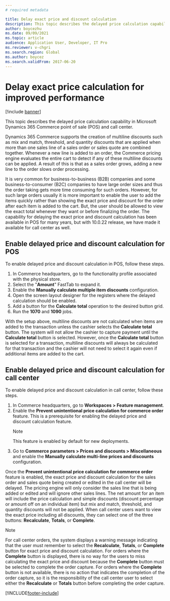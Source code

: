 ```yaml
---
# required metadata

title: Delay exact price and discount calculation
description: This topic describes the delayed price calculation capability in Microsoft Dynamics 365 Commerce POS and call center.
author: boycezhu
ms.date: 09/09/2021
ms.topic: article
audience: Application User, Developer, IT Pro
ms.reviewer: v-chgri
ms.search.region: Global
ms.author: boycez
ms.search.validFrom: 2017-06-20
---
```


# Delay exact price calculation for improved performance
  
[!include [banner](includes/banner.md)]

This topic describes the delayed price calculation capability in Microsoft Dynamics 365 Commerce point of sale (POS) and call center.

Dynamics 365 Commerce supports the creation of multiline discounts such as mix and match, threshold, and quantity discounts that are applied when more than one sales line of a sales order or sales quote are combined together. Whenever a new line is added to an order, the Commerce pricing engine evaluates the entire cart to detect if any of these multiline discounts can be applied. A result of this is that as a sales order grows, adding a new line to the order slows order processing. 

It is very common for business-to-business (B2B) companies and some business-to-consumer (B2C) companies to have large order sizes and thus the order taking gets more time consuming for such orders. However, for such large orders usually it is more important to enable the user to add the items quickly rather than showing the exact price and discount for the order after each item is added to the cart. But, the user should be allowed to view the exact total whenever they want or before finalizing the order. The capability for delaying the exact price and discount calculation has been available in POS for many years, but with 10.0.22 release, we have made it available for call center as well.

## Enable delayed price and discount calculation for POS

To enable delayed price and discount calculation in POS, follow these steps.

1. In Commerce headquarters, go to the functionality profile associated with the physical store.
1. Select the "**Amount**" FastTab to expand it.
1. Enable the **Manually calculate multiple item discounts** configuration.
1. Open the screen layout designer for the registers where the delayed calculation should be enabled.
1. Add a button for the **Calculate total** operation to the desired button grid.
1. Run the **1070** and **1090** jobs.

With the setup above, multiline discounts are not calculated when items are added to the transaction unless the cashier selects the **Calculate total** button. The system will not allow the cashier to capture payment until the **Calculate total** button is selected. However, once the **Calculate total** button is selected for a transaction, multiline discounts will always be calculated for that transaction and the cashier will not need to select it again even if additional items are added to the cart.

## Enable delayed price and discount calculation for call center

To enable delayed price and discount calculation in call center, follow these steps.

1. In Commerce headquarters, go to **Workspaces \> Feature management**.
1. Enable the **Prevent unintentional price calculation for commerce order** feature. This is a prerequisite for enabling the delayed price and discount calculation feature. 
    > [!NOTE]
    > This feature is enabled by default for new deployments.
1. Go to **Commerce parameters \> Prices and discounts \> Miscellaneous** and enable the **Manually calculate multi-line prices and discounts** configuration.

Once the **Prevent unintentional price calculation for commerce order** feature is enabled, the exact price and discount calculation for the sales order and sales quote being created or edited in the call center will be delayed. The pricing engine will only consider the sales line that is being added or edited and will ignore other sales lines. The net amount for an item will include the price calculation and simple discounts (discount percentage or amount off on an individual item) but mix and match, threshold, and quantity discounts will not be applied. When call center users want to view the exact price including all discounts, they can select one of the three buttons: **Recalculate**, **Totals**, or **Complete**. 

> [!NOTE]
> For call center orders, the system displays a warning message indicating that the user must remember to select the **Recalculate**, **Totals**, or **Complete** button for exact price and discount calculation. For orders where the **Complete** button is displayed, there is no way for the users to miss calculating the exact price and discount because the **Complete** button must be selected to complete the order capture. For orders where the **Complete** button is not available, there is no action that indicates the completion of the order capture, so it is the responsibility of the call center user to select either the **Recalculate** or **Totals** button before completing the order capture.

[!INCLUDE[footer-include](../includes/footer-banner.md)]
